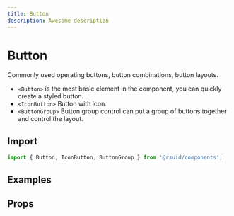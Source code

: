 ```yaml
---
title: Button
description: Awesome description
---
```


# Button

Commonly used operating buttons, button combinations, button layouts.

- `<Button>` is the most basic element in the component, you can quickly create a styled button.
- `<IconButton>` Button with icon.
- `<ButtonGroup>` Button group control can put a group of buttons together and control the layout.

## Import

```js
import { Button, IconButton, ButtonGroup } from '@rsuid/components';
```

## Examples

<!--{demo}-->

## Props
